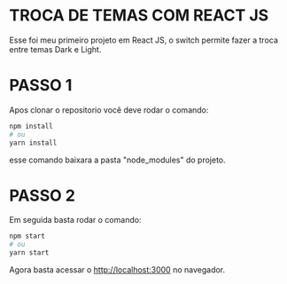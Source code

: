 # TROCA DE TEMAS COM REACT JS
Esse foi meu primeiro projeto em React JS, o switch permite fazer a troca entre temas Dark e Light.

# PASSO 1

Apos clonar o repositorio você deve rodar o comando:

```bash
npm install
# ou
yarn install
```

esse comando baixara a pasta "node_modules" do projeto.


# PASSO 2
Em seguida basta rodar o comando:

```bash
npm start
# ou
yarn start
```


Agora basta acessar o  [http://localhost:3000](http://localhost:3000) no navegador.

